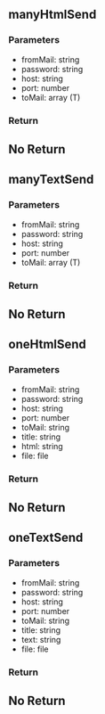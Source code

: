 ## manyHtmlSend 
### Parameters
- fromMail: string
- password: string
- host: string
- port: number
- toMail: array (T)

### Return
No Return
--------------------------------------------
## manyTextSend
### Parameters
- fromMail: string
- password: string
- host: string
- port: number
- toMail: array (T)

### Return
No Return
--------------------------------------------
## oneHtmlSend
### Parameters
- fromMail: string
- password: string
- host: string
- port: number
- toMail: string
- title: string
- html: string
- file: file

### Return
No Return
--------------------------------------------
## oneTextSend
### Parameters
- fromMail: string
- password: string
- host: string
- port: number
- toMail: string
- title: string
- text: string
- file: file

### Return
No Return
--------------------------------------------
